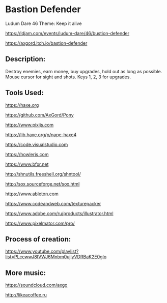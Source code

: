 # Bastion Defender
Ludum Dare 46 Theme: Keep it alive

https://ldjam.com/events/ludum-dare/46/bustion-defender

https://axgord.itch.io/bastion-defender

Description:
---

Destroy enemies, earn money, buy upgrades, hold out as long as possible.
Mouse cursor for sight and shots. Keys 1, 2, 3 for upgrades.


Tools Used:
---

https://haxe.org

https://github.com/AxGord/Pony

https://www.pixijs.com

https://lib.haxe.org/p/nape-haxe4

https://code.visualstudio.com

https://howlerjs.com

https://www.bfxr.net

http://shnutils.freeshell.org/shntool/

http://sox.sourceforge.net/sox.html

https://www.ableton.com

https://www.codeandweb.com/texturepacker

https://www.adobe.com/ru/products/illustrator.html

https://www.pixelmator.com/pro/

Process of creation:
---

https://www.youtube.com/playlist?list=PLccwwJ8IVWJ6Mnbm0ujlyVDRBaK2E0gIo

More music:
---

https://soundcloud.com/axgo

http://likeacoffee.ru
